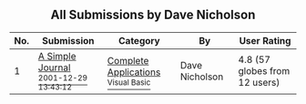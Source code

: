 ﻿<div align="center">

## All Submissions by Dave Nicholson

</div>

No.  | Submission | Category | By   | User Rating
---- | ---------- | -------- | ---- | -----------
1 | [A Simple Journal<br /><sup>2001-12-29 13:43:12</sup>](https://github.com/Planet-Source-Code/dave-nicholson-a-simple-journal__1-30199) | [Complete Applications<br /><sup>Visual Basic</sup>](../ByCategory/complete-applications__1-27.md) | Dave Nicholson | 4.8 (57 globes from 12 users)
